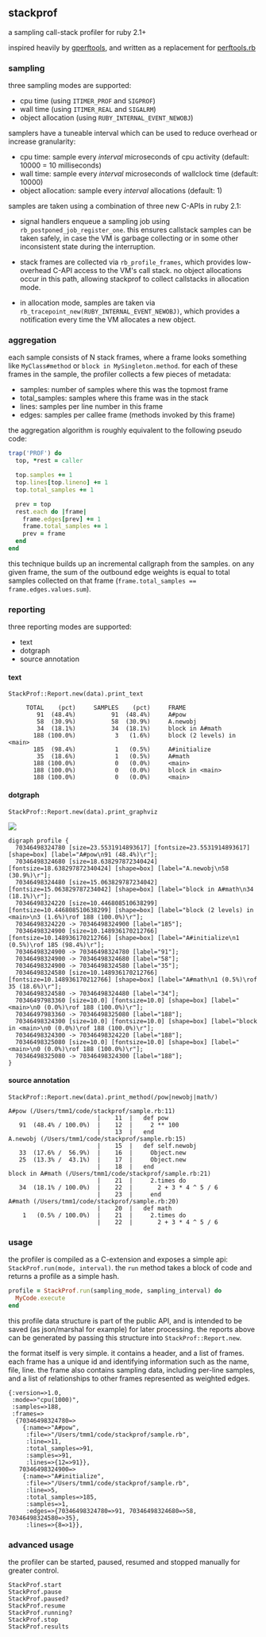 ## stackprof

a sampling call-stack profiler for ruby 2.1+

inspired heavily by [gperftools](https://code.google.com/p/gperftools/),
and written as a replacement for [perftools.rb](https://github.com/tmm1/perftools.rb)

### sampling

three sampling modes are supported:

  - cpu time (using `ITIMER_PROF` and `SIGPROF`)
  - wall time (using `ITIMER_REAL` and `SIGALRM`)
  - object allocation (using `RUBY_INTERNAL_EVENT_NEWOBJ`)

samplers have a tuneable interval which can be used to reduce overhead or increase granularity:

  - cpu time: sample every _interval_ microseconds of cpu activity (default: 10000 = 10 milliseconds)
  - wall time: sample every _interval_ microseconds of wallclock time (default: 10000)
  - object allocation: sample every _interval_ allocations (default: 1)

samples are taken using a combination of three new C-APIs in ruby 2.1:

  - signal handlers enqueue a sampling job using `rb_postponed_job_register_one`.
    this ensures callstack samples can be taken safely, in case the VM is garbage collecting
    or in some other inconsistent state during the interruption.

  - stack frames are collected via `rb_profile_frames`, which provides low-overhead C-API access
    to the VM's call stack. no object allocations occur in this path, allowing stackprof to collect
    callstacks in allocation mode.

  - in allocation mode, samples are taken via `rb_tracepoint_new(RUBY_INTERNAL_EVENT_NEWOBJ)`,
    which provides a notification every time the VM allocates a new object.

### aggregation

each sample consists of N stack frames, where a frame looks something like `MyClass#method` or `block in MySingleton.method`.
for each of these frames in the sample, the profiler collects a few pieces of metadata:

  - samples: number of samples where this was the topmost frame
  - total_samples: samples where this frame was in the stack
  - lines: samples per line number in this frame
  - edges: samples per callee frame (methods invoked by this frame)

the aggregation algorithm is roughly equivalent to the following pseudo code:

``` ruby
trap('PROF') do
  top, *rest = caller

  top.samples += 1
  top.lines[top.lineno] += 1
  top.total_samples += 1

  prev = top
  rest.each do |frame|
    frame.edges[prev] += 1
    frame.total_samples += 1
    prev = frame
  end
end
```

this technique builds up an incremental callgraph from the samples. on any given frame,
the sum of the outbound edge weights is equal to total samples collected on that frame
(`frame.total_samples == frame.edges.values.sum`).

### reporting

three reporting modes are supported:
  - text
  - dotgraph
  - source annotation

#### text

`StackProf::Report.new(data).print_text`

```
     TOTAL    (pct)     SAMPLES    (pct)     FRAME
        91  (48.4%)          91  (48.4%)     A#pow
        58  (30.9%)          58  (30.9%)     A.newobj
        34  (18.1%)          34  (18.1%)     block in A#math
       188 (100.0%)           3   (1.6%)     block (2 levels) in <main>
       185  (98.4%)           1   (0.5%)     A#initialize
        35  (18.6%)           1   (0.5%)     A#math
       188 (100.0%)           0   (0.0%)     <main>
       188 (100.0%)           0   (0.0%)     block in <main>
       188 (100.0%)           0   (0.0%)     <main>
```

#### dotgraph

`StackProf::Report.new(data).print_graphviz`

![](http://cl.ly/image/2t3l2q0l0B0A/content)

```
digraph profile {
  70346498324780 [size=23.5531914893617] [fontsize=23.5531914893617] [shape=box] [label="A#pow\n91 (48.4%)\r"];
  70346498324680 [size=18.638297872340424] [fontsize=18.638297872340424] [shape=box] [label="A.newobj\n58 (30.9%)\r"];
  70346498324480 [size=15.063829787234042] [fontsize=15.063829787234042] [shape=box] [label="block in A#math\n34 (18.1%)\r"];
  70346498324220 [size=10.446808510638299] [fontsize=10.446808510638299] [shape=box] [label="block (2 levels) in <main>\n3 (1.6%)\rof 188 (100.0%)\r"];
  70346498324220 -> 70346498324900 [label="185"];
  70346498324900 [size=10.148936170212766] [fontsize=10.148936170212766] [shape=box] [label="A#initialize\n1 (0.5%)\rof 185 (98.4%)\r"];
  70346498324900 -> 70346498324780 [label="91"];
  70346498324900 -> 70346498324680 [label="58"];
  70346498324900 -> 70346498324580 [label="35"];
  70346498324580 [size=10.148936170212766] [fontsize=10.148936170212766] [shape=box] [label="A#math\n1 (0.5%)\rof 35 (18.6%)\r"];
  70346498324580 -> 70346498324480 [label="34"];
  70346497983360 [size=10.0] [fontsize=10.0] [shape=box] [label="<main>\n0 (0.0%)\rof 188 (100.0%)\r"];
  70346497983360 -> 70346498325080 [label="188"];
  70346498324300 [size=10.0] [fontsize=10.0] [shape=box] [label="block in <main>\n0 (0.0%)\rof 188 (100.0%)\r"];
  70346498324300 -> 70346498324220 [label="188"];
  70346498325080 [size=10.0] [fontsize=10.0] [shape=box] [label="<main>\n0 (0.0%)\rof 188 (100.0%)\r"];
  70346498325080 -> 70346498324300 [label="188"];
}
```

#### source annotation

`StackProf::Report.new(data).print_method(/pow|newobj|math/)`

```
A#pow (/Users/tmm1/code/stackprof/sample.rb:11)
                         |    11  |   def pow
   91  (48.4% / 100.0%)  |    12  |     2 ** 100
                         |    13  |   end
A.newobj (/Users/tmm1/code/stackprof/sample.rb:15)
                         |    15  |   def self.newobj
   33  (17.6% /  56.9%)  |    16  |     Object.new
   25  (13.3% /  43.1%)  |    17  |     Object.new
                         |    18  |   end
block in A#math (/Users/tmm1/code/stackprof/sample.rb:21)
                         |    21  |     2.times do
   34  (18.1% / 100.0%)  |    22  |       2 + 3 * 4 ^ 5 / 6
                         |    23  |     end
A#math (/Users/tmm1/code/stackprof/sample.rb:20)
                         |    20  |   def math
    1   (0.5% / 100.0%)  |    21  |     2.times do
                         |    22  |       2 + 3 * 4 ^ 5 / 6
```

### usage

the profiler is compiled as a C-extension and exposes a simple api: `StackProf.run(mode, interval)`.
the `run` method takes a block of code and returns a profile as a simple hash.

``` ruby
profile = StackProf.run(sampling_mode, sampling_interval) do
  MyCode.execute
end
```

this profile data structure is part of the public API, and is intended to be saved
(as json/marshal for example) for later processing. the reports above can be generated
by passing this structure into `StackProf::Report.new`.

the format itself is very simple. it contains a header, and a list of frames. each frame has a unique id and
identifying information such as the name, file, line. the frame also contains sampling data, including per-line
samples, and a list of relationships to other frames represented as weighted edges.

```
{:version=>1.0,
 :mode=>"cpu(1000)",
 :samples=>188,
 :frames=>
  {70346498324780=>
    {:name=>"A#pow",
     :file=>"/Users/tmm1/code/stackprof/sample.rb",
     :line=>11,
     :total_samples=>91,
     :samples=>91,
     :lines=>{12=>91}},
   70346498324900=>
    {:name=>"A#initialize",
     :file=>"/Users/tmm1/code/stackprof/sample.rb",
     :line=>5,
     :total_samples=>185,
     :samples=>1,
     :edges=>{70346498324780=>91, 70346498324680=>58, 70346498324580=>35},
     :lines=>{8=>1}},
```

### advanced usage

the profiler can be started, paused, resumed and stopped manually for greater control.

```
StackProf.start
StackProf.pause
StackProf.paused?
StackProf.resume
StackProf.running?
StackProf.stop
StackProf.results
```
